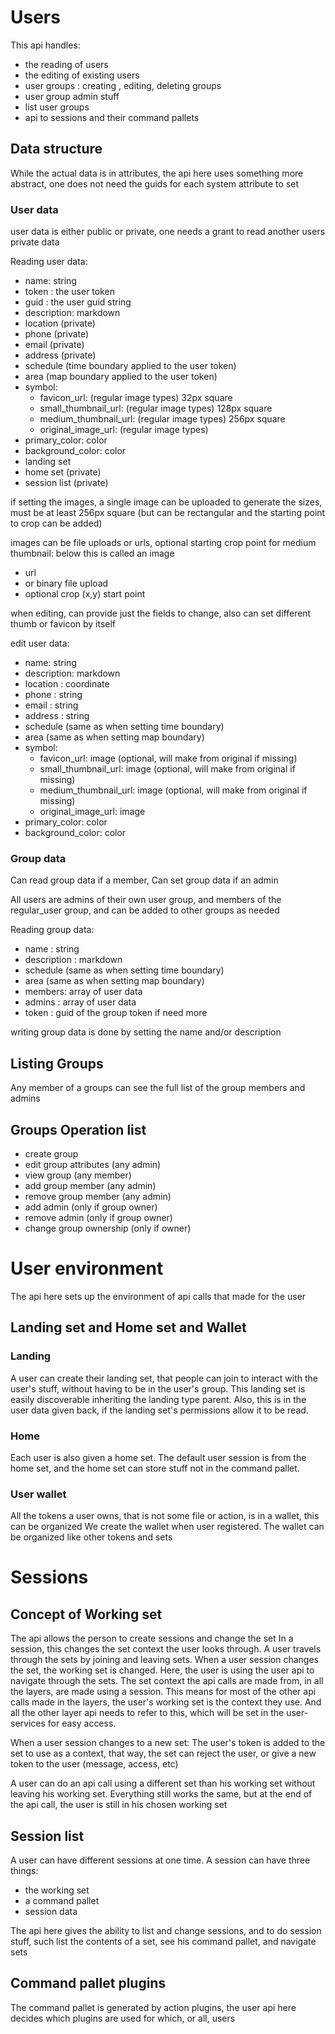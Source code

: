 # Users

This api handles:
* the reading of users
* the editing of existing users
* user groups : creating , editing, deleting groups
* user group admin stuff
* list user groups
* api to sessions and their command pallets



## Data structure

While the actual data is in attributes, the api here uses something more abstract, one does not need the guids for each system attribute to set

### User data

user data is either public or private, one needs a grant to read another users private data

Reading user data:

* name: string
* token : the user token
* guid : the user guid string
* description: markdown
* location (private)
* phone (private)
* email (private)
* address (private)
* schedule (time boundary applied to the user token)
* area (map boundary applied to the user token)
* symbol:
    * favicon_url:   (regular image types) 32px square
    * small_thumbnail_url:  (regular image types) 128px square
    * medium_thumbnail_url:  (regular image types) 256px square
    * original_image_url:   (regular image types)
* primary_color: color
* background_color: color
* landing set 
* home set (private)
* session list  (private)



if setting the images, a single image can be uploaded to generate the sizes, must be at least 256px square
(but can be rectangular and the starting point to crop can be added)

images can be file uploads or urls, optional starting crop point for medium thumbnail: below this is called an image
* url
* or binary file upload
* optional crop (x,y) start point

when editing, can provide just the fields to change, also can set different thumb or favicon by itself

edit user data:

* name: string
* description: markdown
* location : coordinate
* phone : string
* email : string
* address : string
* schedule (same as when setting time boundary)
* area (same as when setting map boundary)
* symbol:
    * favicon_url:   image (optional, will make from original if missing)
    * small_thumbnail_url:  image (optional, will make from original if missing)
    * medium_thumbnail_url:  image (optional, will make from original if missing)
    * original_image_url:   image
* primary_color: color
* background_color: color




### Group data

Can read group data if a member, Can set group data if an admin

All users are admins of their own user group, and members of the regular_user group, and can be added to other groups as needed

Reading group data:
* name : string
* description : markdown
* schedule (same as when setting time boundary)
* area (same as when setting map boundary)
* members: array of user data
* admins : array of user data
* token : guid of the group token if need more


writing group data is done by setting the name and/or description



## Listing Groups

Any member of a groups can see the full list of the group members and admins

## Groups Operation list

* create group
* edit group attributes (any admin)
* view group (any member)
* add group member (any admin)
* remove group member (any admin)
* add admin (only if group owner)
* remove admin (only if group owner)
* change group ownership (only if owner)





# User environment

The api here sets up the environment of api calls that made for the user

## Landing set and Home set and Wallet

### Landing 
A user can create their landing set, that people can join to interact with the user's stuff, without having to be in the user's group.
This landing set is easily discoverable inheriting the landing type parent. Also, this is in the user data given back, if the landing set's permissions allow it to be read.

### Home
Each user is also given a home set.
The default user session is from the home set, and the home set can store stuff not in the command pallet.

### User wallet

All the tokens a user owns, that is not some file or action, is in a wallet, this can be organized
We create the wallet when user registered.
The wallet can be organized like other tokens and sets


# Sessions 

## Concept of Working set

The api allows the person to create sessions and change the set
In a session, this changes the set context the user looks through.
A user travels through the sets by joining and leaving sets.
When a user session changes the set, the working set is changed. Here, the user is using the user api to navigate through the sets.
The set context the api calls are made from, in all the layers, are made using a session.
This means for most of the other api calls made in the layers, the user's working set is the context they use.
And all the other layer api needs to refer to this, which will be set in the user-services for easy access.

When a user session changes to a new set:
The user's token is added to the set to use as a context, that way, the set can reject the user, or give a new token to the user (message, access, etc)

A user can do an api call using a different set than his working set without leaving his working set.
Everything still works the same, but at the end of the api call, the user is still in his chosen working set


## Session list
A user can have different sessions at one time. A session can have three things:

* the working set
* a command pallet
* session data

The api here gives the ability to list and change sessions, and to do session stuff, such list the contents of a set, see his command pallet, and navigate sets

## Command pallet plugins

The command pallet is generated by action plugins, the user api here decides which plugins are used for which, or all, users






